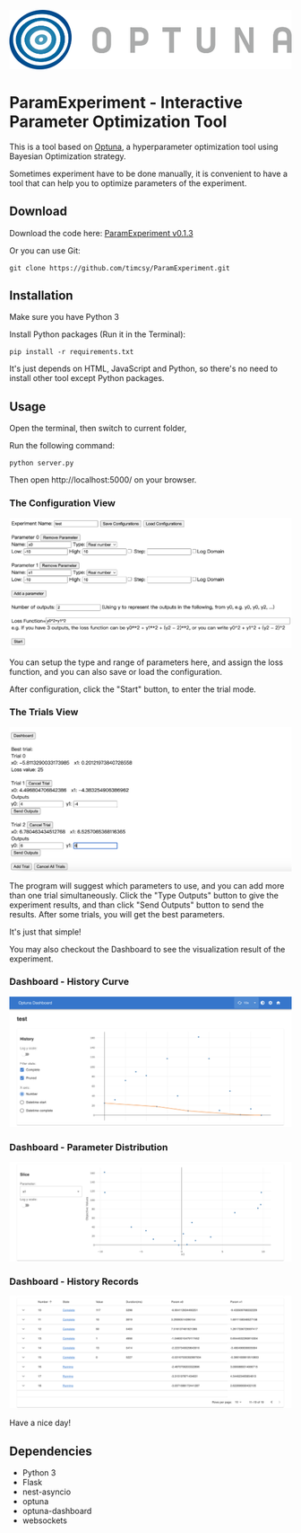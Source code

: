 ![](imgs/optuna-logo.png)

# ParamExperiment - Interactive Parameter Optimization Tool

This is a tool based on [Optuna](https://optuna.org/), a hyperparameter optimization tool using Bayesian Optimization strategy.

Sometimes experiment have to be done manually, it is convenient to have a tool that can help you to optimize parameters of the experiment.

## Download
Download the code here: [ParamExperiment v0.1.3](
https://github.com/timcsy/ParamExperiment/archive/refs/tags/0.1.3.zip)

Or you can use Git:
```
git clone https://github.com/timcsy/ParamExperiment.git
```

## Installation
Make sure you have Python 3

Install Python packages (Run it in the Terminal):
```
pip install -r requirements.txt
```

It's just depends on HTML, JavaScript and Python, so there's no need to install other tool except Python packages.

## Usage
Open the terminal, then switch to current folder,

Run the following command:
```
python server.py
```

Then open http://localhost:5000/ on your browser.

### The Configuration View

![](imgs/config.png)

You can setup the type and range of parameters here, and assign the loss function, and you can also save or load the configuration.

After configuration, click the "Start" button, to enter the trial mode.

### The Trials View

![](imgs/trials.png)

The program will suggest which parameters to use, and you can add more than one trial simultaneously. Click the "Type Outputs" button to give the experiment results, and than click "Send Outputs" button to send the results. After some trials, you will get the best parameters.

It's just that simple!

You may also checkout the Dashboard to see the visualization result of the experiment.

### Dashboard - History Curve

![](imgs/dashboard_1.png)

### Dashboard - Parameter Distribution

![](imgs/dashboard_2.png)

### Dashboard - History Records

![](imgs/dashboard_3.png)

Have a nice day!

## Dependencies
- Python 3
- Flask
- nest-asyncio
- optuna
- optuna-dashboard
- websockets